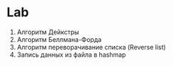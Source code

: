 # Lab
1) Алгоритм Дейкстры
2) Алгоритм Беллмана-Форда
3) Алгоритм переворачивание списка (Reverse list)
4) Запись данных из файла в hashmap
